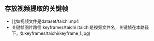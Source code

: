 ## 存放视频提取的关键帧

- 比如视频文件是dataset/taichi.mp4
- 关键帧图片路径 keyframes/taichi (taichi是视频文件名，关键帧在本路径下，如keyframes/taichi/keyframe_1.jpg)